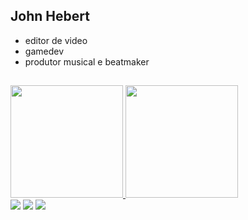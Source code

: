 ## John Hebert

- editor de video
- gamedev
- produtor musical e beatmaker

##

<div>
<a href="https://sandwiche.me/whyphantoom">
<img height="180em" src="https://github-readme-stats.vercel.app/api?username=yoshni&show_icons=true&theme=dark&include_all_commits=true&count_private=true" />
<img height="180em" src="https://github-readme-stats.vercel.app/api/top-langs/?username=yoshni&layout=compact&langs_count=16&theme=dark"/>
</div>

<div> 
  <a href="https://www.youtube.com/@whyphantoom" target="_blank"><img src="https://img.shields.io/badge/YouTube-FF0000?style=for-the-badge&logo=youtube&logoColor=white" target="_blank"></a>
  <a href="https://instagram.com/whyphantoom" target="_blank"><img src="https://img.shields.io/badge/-Instagram-%23E4405F?style=for-the-badge&logo=instagram&logoColor=white" target="_blank"></a>
 	<a href="https://www.twitch.tv/whyphantoom" target="_blank"><img src="https://img.shields.io/badge/Twitch-9146FF?style=for-the-badge&logo=twitch&logoColor=white" target="_blank"></a>
</div>
